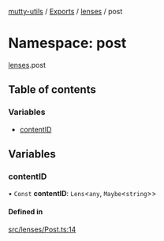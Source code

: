[mutty-utils](../README.md) / [Exports](../modules.md) / [lenses](lenses.md) / post

# Namespace: post

[lenses](lenses.md).post

## Table of contents

### Variables

- [contentID](lenses.post.md#contentid)

## Variables

### contentID

• `Const` **contentID**: `Lens`<`any`, `Maybe`<`string`\>\>

#### Defined in

[src/lenses/Post.ts:14](https://github.com/jonlaing/mutty-utils/blob/f9c02d2/src/lenses/Post.ts#L14)
